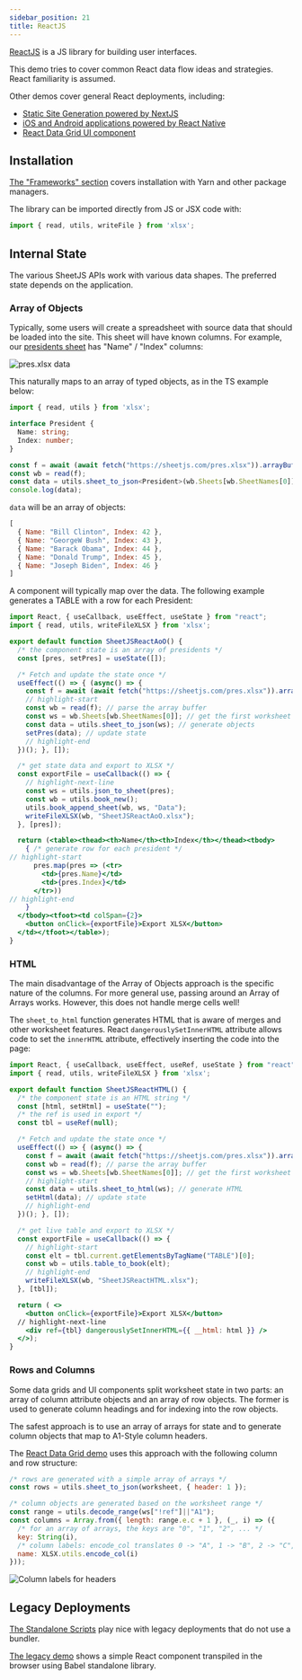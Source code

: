 ```yaml
---
sidebar_position: 21
title: ReactJS
---
```


[ReactJS](https://reactjs.org/) is a JS library for building user interfaces.

This demo tries to cover common React data flow ideas and strategies. React
familiarity is assumed.

Other demos cover general React deployments, including:

- [Static Site Generation powered by NextJS](./content#nextjs)
- [iOS and Android applications powered by React Native](./mobile#react-native)
- [React Data Grid UI component](./grid#react-data-grid)


## Installation

[The "Frameworks" section](../getting-started/installation/frameworks) covers
installation with Yarn and other package managers.

The library can be imported directly from JS or JSX code with:

```js
import { read, utils, writeFile } from 'xlsx';
```


## Internal State

The various SheetJS APIs work with various data shapes.  The preferred state
depends on the application.

### Array of Objects

Typically, some users will create a spreadsheet with source data that should be
loaded into the site.  This sheet will have known columns.  For example, our
[presidents sheet](https://sheetjs.com/pres.xlsx) has "Name" / "Index" columns:

![`pres.xlsx` data](pathname:///pres.png)

This naturally maps to an array of typed objects, as in the TS example below:

```ts
import { read, utils } from 'xlsx';

interface President {
  Name: string;
  Index: number;
}

const f = await (await fetch("https://sheetjs.com/pres.xlsx")).arrayBuffer();
const wb = read(f);
const data = utils.sheet_to_json<President>(wb.Sheets[wb.SheetNames[0]]);
console.log(data);
```

`data` will be an array of objects:

```js
[
  { Name: "Bill Clinton", Index: 42 },
  { Name: "GeorgeW Bush", Index: 43 },
  { Name: "Barack Obama", Index: 44 },
  { Name: "Donald Trump", Index: 45 },
  { Name: "Joseph Biden", Index: 46 }
]
```

A component will typically map over the data. The following example generates
a TABLE with a row for each President:

```jsx title="src/SheetJSReactAoO.js"
import React, { useCallback, useEffect, useState } from "react";
import { read, utils, writeFileXLSX } from 'xlsx';

export default function SheetJSReactAoO() {
  /* the component state is an array of presidents */
  const [pres, setPres] = useState([]);

  /* Fetch and update the state once */
  useEffect(() => { (async() => {
    const f = await (await fetch("https://sheetjs.com/pres.xlsx")).arrayBuffer();
    // highlight-start
    const wb = read(f); // parse the array buffer
    const ws = wb.Sheets[wb.SheetNames[0]]; // get the first worksheet
    const data = utils.sheet_to_json(ws); // generate objects
    setPres(data); // update state
    // highlight-end
  })(); }, []);

  /* get state data and export to XLSX */
  const exportFile = useCallback(() => {
    // highlight-next-line
    const ws = utils.json_to_sheet(pres);
    const wb = utils.book_new();
    utils.book_append_sheet(wb, ws, "Data");
    writeFileXLSX(wb, "SheetJSReactAoO.xlsx");
  }, [pres]);

  return (<table><thead><th>Name</th><th>Index</th></thead><tbody>
    { /* generate row for each president */
// highlight-start
      pres.map(pres => (<tr>
        <td>{pres.Name}</td>
        <td>{pres.Index}</td>
      </tr>))
// highlight-end
    }
  </tbody><tfoot><td colSpan={2}>
    <button onClick={exportFile}>Export XLSX</button>
  </td></tfoot></table>);
}
```

### HTML

The main disadvantage of the Array of Objects approach is the specific nature
of the columns.  For more general use, passing around an Array of Arrays works.
However, this does not handle merge cells well!

The `sheet_to_html` function generates HTML that is aware of merges and other
worksheet features.  React `dangerouslySetInnerHTML` attribute allows code to
set the `innerHTML` attribute, effectively inserting the code into the page:

```jsx title="src/SheetJSReactHTML.js"
import React, { useCallback, useEffect, useRef, useState } from "react";
import { read, utils, writeFileXLSX } from 'xlsx';

export default function SheetJSReactHTML() {
  /* the component state is an HTML string */
  const [html, setHtml] = useState("");
  /* the ref is used in export */
  const tbl = useRef(null);

  /* Fetch and update the state once */
  useEffect(() => { (async() => {
    const f = await (await fetch("https://sheetjs.com/pres.xlsx")).arrayBuffer();
    const wb = read(f); // parse the array buffer
    const ws = wb.Sheets[wb.SheetNames[0]]; // get the first worksheet
    // highlight-start
    const data = utils.sheet_to_html(ws); // generate HTML
    setHtml(data); // update state
    // highlight-end
  })(); }, []);

  /* get live table and export to XLSX */
  const exportFile = useCallback(() => {
    // highlight-start
    const elt = tbl.current.getElementsByTagName("TABLE")[0];
    const wb = utils.table_to_book(elt);
    // highlight-end
    writeFileXLSX(wb, "SheetJSReactHTML.xlsx");
  }, [tbl]);

  return ( <>
    <button onClick={exportFile}>Export XLSX</button>
  // highlight-next-line
    <div ref={tbl} dangerouslySetInnerHTML={{ __html: html }} />
  </>);
}
```

### Rows and Columns

Some data grids and UI components split worksheet state in two parts: an array
of column attribute objects and an array of row objects.  The former is used to
generate column headings and for indexing into the row objects.

The safest approach is to use an array of arrays for state and to generate
column objects that map to A1-Style column headers.

The [React Data Grid demo](./grid#rows-and-columns-state) uses this approach
with the following column and row structure:

```js
/* rows are generated with a simple array of arrays */
const rows = utils.sheet_to_json(worksheet, { header: 1 });

/* column objects are generated based on the worksheet range */
const range = utils.decode_range(ws["!ref"]||"A1");
const columns = Array.from({ length: range.e.c + 1 }, (_, i) => ({
  /* for an array of arrays, the keys are "0", "1", "2", ... */
  key: String(i),
  /* column labels: encode_col translates 0 -> "A", 1 -> "B", 2 -> "C", ... */
  name: XLSX.utils.encode_col(i)
}));

```

![Column labels for headers](pathname:///react/cols.png)



## Legacy Deployments

[The Standalone Scripts](../getting-started/installation/standalone) play nice
with legacy deployments that do not use a bundler.

[The legacy demo](pathname:///react/index.html) shows a simple React component
transpiled in the browser using Babel standalone library.